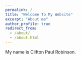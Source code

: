 ```yaml
---
permalink: /
title: "Welcome To My Website"
excerpt: "About me"
author_profile: true
redirect_from: 
  - /about/
  - /about.html
---
```


My name is Clifton Paul Robinson.
